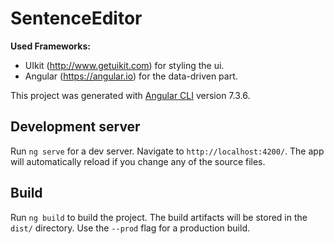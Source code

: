 # SentenceEditor

**Used Frameworks:**
- UIkit (http://www.getuikit.com) for styling the ui.
- Angular (https://angular.io) for the data-driven part.

This project was generated with [Angular CLI](https://github.com/angular/angular-cli) version 7.3.6.

## Development server

Run `ng serve` for a dev server. Navigate to `http://localhost:4200/`. The app will automatically reload if you change any of the source files.

## Build

Run `ng build` to build the project. The build artifacts will be stored in the `dist/` directory. Use the `--prod` flag for a production build.

